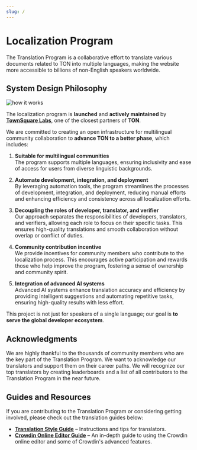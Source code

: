 ```yaml
---
slug: /
---
```


# Localization Program

The Translation Program is a collaborative effort to translate various documents related to TON into multiple languages, making the website more accessible to billions of non-English speakers worldwide.

## System Design Philosophy
![how it works](/img/localizationProgramGuideline/localization-program.png)

The localization program is **launched** and **actively maintained** by [**TownSquare Labs**](https://github.com/TownSquareXYZ), one of the closest partners of **TON**.

We are committed to creating an open infrastructure for multilingual community collaboration to **advance TON to a better phase**, which includes:

1. **Suitable for multilingual communities**  
   The program supports multiple languages, ensuring inclusivity and ease of access for users from diverse linguistic backgrounds.

2. **Automate development, integration, and deployment**  
   By leveraging automation tools, the program streamlines the processes of development, integration, and deployment, reducing manual efforts and enhancing efficiency and consistency across all localization efforts.

3. **Decoupling the roles of developer, translator, and verifier**  
   Our approach separates the responsibilities of developers, translators, and verifiers, allowing each role to focus on their specific tasks. This ensures high-quality translations and smooth collaboration without overlap or conflict of duties.

4. **Community contribution incentive**  
   We provide incentives for community members who contribute to the localization process. This encourages active participation and rewards those who help improve the program, fostering a sense of ownership and community spirit.

5. **Integration of advanced AI systems**  
   Advanced AI systems enhance translation accuracy and efficiency by providing intelligent suggestions and automating repetitive tasks, ensuring high-quality results with less effort.

This project is not just for speakers of a single language; our goal is **to serve the global developer ecosystem**.

## Acknowledgments
We are highly thankful to the thousands of community members who are the key part of the Translation Program. We want to acknowledge our translators and support them on their career paths. We will recognize our top translators by creating leaderboards and a list of all contributors to the Translation Program in the near future.

## Guides and Resources
If you are contributing to the Translation Program or considering getting involved, please check out the translation guides below:
* [**Translation Style Guide**](/translation-style-guide) – Instructions and tips for translators.
* [**Crowdin Online Editor Guide**](https://support.crowdin.com/online-editor/) – An in-depth guide to using the Crowdin online editor and some of Crowdin's advanced features.